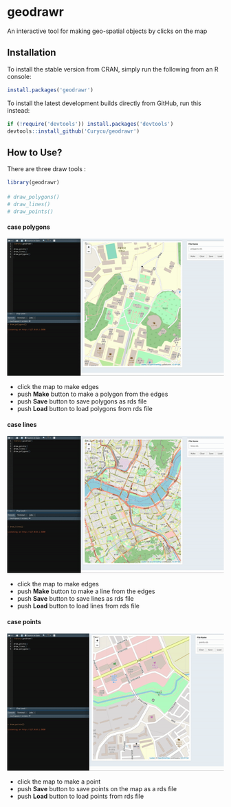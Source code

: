 
<!-- README.md is generated from README.Rmd. Please edit that file -->

# geodrawr

An interactive tool for making geo-spatial objects by clicks on the map

## Installation

To install the stable version from CRAN, simply run the following from an R console:

```r
install.packages('geodrawr')
```

To install the latest development builds directly from GitHub, run this instead:

```r
if (!require('devtools')) install.packages('devtools')
devtools::install_github('Curycu/geodrawr')
```

## How to Use?

There are three draw tools :

``` r
library(geodrawr)

# draw_polygons()
# draw_lines()
# draw_points()
```

#### case polygons

![draw\_polygons](draw_polygons.gif)

  - click the map to make edges  
  - push **Make** button to make a polygon from the edges  
  - push **Save** button to save polygons as rds file  
  - push **Load** button to load polygons from rds file

#### case lines

![draw\_lines](draw_lines.gif)

  - click the map to make edges  
  - push **Make** button to make a line from the edges  
  - push **Save** button to save lines as rds file  
  - push **Load** button to load lines from rds file

#### case points

![draw\_points](draw_points.gif)

  - click the map to make a point  
  - push **Save** button to save points on the map as a rds file  
  - push **Load** button to load points from rds file

